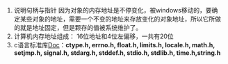 1. 说明句柄与指针
因为对象的内存地址是不停变化，被windows移动的，要确定某些对象的地址，需要一个不变的地址来存放变化的对象地址，所以它所做的就是地址固定，但是颗存的值被系统维护了。
2. 计算机内存地址组成： 16位地址和4位左偏移，一共有20位
3. c语言标准库[Doc](https://www.runoob.com/cprogramming/c-standard-library-string-h.html)：**ctype.h, errno.h, float.h, limits.h, locale.h, math.h, setjmp.h, signal.h, stdarg.h, stddef.h, stdio.h, stdlib.h, time.h,string.h**

